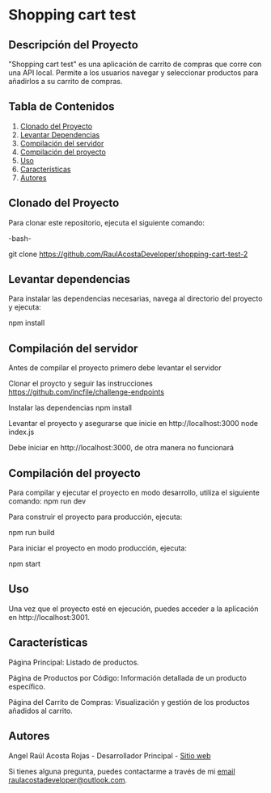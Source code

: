 # Shopping cart test

## Descripción del Proyecto
"Shopping cart test" es una aplicación de carrito de compras que corre con una API local. Permite a los usuarios navegar y seleccionar productos para añadirlos a su carrito de compras.

## Tabla de Contenidos
1. [Clonado del Proyecto](#clonado-del-proyecto)
2. [Levantar Dependencias](#levantar-dependencias)
3. [Compilación del servidor](#compilación-del-servidor)
4. [Compilación del proyecto](#compilación-del-proyecto)
5. [Uso](#uso)
6. [Características](#características)
7. [Autores](#autores)

## Clonado del Proyecto
Para clonar este repositorio, ejecuta el siguiente comando:

-bash-

git clone https://github.com/RaulAcostaDeveloper/shopping-cart-test-2

## Levantar dependencias
Para instalar las dependencias necesarias, navega al directorio del proyecto y ejecuta:

npm install

## Compilación del servidor
Antes de compilar el proyecto primero debe levantar el servidor

Clonar el proycto y seguir las instrucciones https://github.com/incfile/challenge-endpoints

Instalar las dependencias
npm install

Levantar el proyecto y asegurarse que inicie en http://localhost:3000
node index.js

Debe iniciar en http://localhost:3000, de otra manera no funcionará

## Compilación del proyecto
Para compilar y ejecutar el proyecto en modo desarrollo, utiliza el siguiente comando:
npm run dev

Para construir el proyecto para producción, ejecuta:

npm run build

Para iniciar el proyecto en modo producción, ejecuta:

npm start

## Uso
Una vez que el proyecto esté en ejecución, puedes acceder a la aplicación en http://localhost:3001.

## Características

Página Principal: Listado de productos.

Página de Productos por Código: Información detallada de un producto específico.

Página del Carrito de Compras: Visualización y gestión de los productos añadidos al carrito.


## Autores
Angel Raúl Acosta Rojas - Desarrollador Principal - [Sitio web](https://www.raulacostadeveloper.com/dev)

Si tienes alguna pregunta, puedes contactarme a través de mi [email raulacostadeveloper@outlook.com](raulacostadeveloper@outlook.com).
